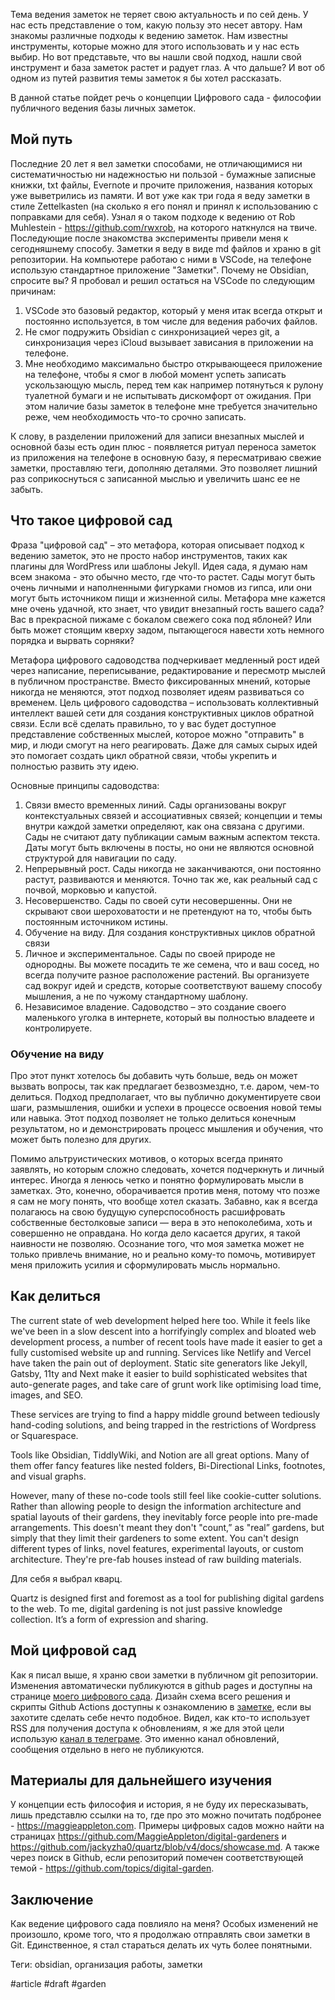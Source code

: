Тема ведения заметок не теряет свою актуальность и по сей день. У нас есть представление о том, какую пользу это несет автору. Нам знакомы различные подходы к ведению заметок. Нам известны инструменты, которые можно для этого использовать и у нас есть выбир. Но вот представьте, что вы нашли свой подход, нашли свой инструмент и база заметок растет и радует глаз. А что дальше? И вот об одном из путей развития темы заметок я бы хотел рассказать.

В данной статье пойдет речь о концепции Цифрового сада - философии публичного ведения базы личных заметок.

## Мой путь

Последние 20 лет я вел заметки способами, не отличающимися ни систематичностью ни надежностью ни пользой - бумажные записные книжки, txt файлы, Evernote и прочите приложения, названия которых уже выветрились из памяти. И вот уже как три года я веду заметки в стиле Zettelkasten (на сколько я его понял и принял к использованию с поправками для себя). Узнал я о таком подходе к ведению от Rob Muhlestein - https://github.com/rwxrob, на которого наткнулся на твиче. Последующие после знакомства эксперименты привели меня к сегодняшнему способу. Заметки я веду в виде md файлов и храню в git репозитории. На компьютере работаю с ними в VSCode, на телефоне использую стандартное приложение "Заметки". Почему не Obsidian, спросите вы? Я пробовал и решил остаться на VSCode по следующим причинам:
1. VSCode это базовый редактор, который у меня итак всегда открыт и постоянно используется, в том числе для ведения рабочих файлов.
2. Не смог подружить Obsidian с синхронизацией через git, а синхронизация через iCloud вызывает зависания в приложении на телефоне. 
3. Мне необходимо максимально быстро открывающееся приложение на телефоне, чтобы я смог в любой момент успеть записать ускользающую мысль, перед тем как например потянуться к рулону туалетной бумаги и не испытывать дискомфорт от ожидания. При этом наличие базы заметок в телефоне мне требуется значительно реже, чем необходимость что-то срочно записать. 

К слову, в разделении приложений для записи внезапных мыслей и основной базы есть один плюс - появляется ритуал переноса заметок из приложения на телефоне в основную базу, я пересматриваю свежие заметки, проставляю теги, дополняю деталями. Это позволяет лишний раз соприкоснуться с записанной мыслью и увеличить шанс ее не забыть.

## Что такое цифровой сад

Фраза "цифровой сад" – это метафора, которая описывает подход к ведению заметок, это не просто набор инструментов, таких как плагины для WordPress или шаблоны Jekyll. Идея сада, я думаю нам всем знакома - это обычно место, где что-то растет. Сады могут быть очень личными и наполненными фигурками гномов из гипса, или они могут быть источником пищи и жизненной силы. Метафора мне кажется мне очень удачной, кто знает, что увидит внезапный гость вашего сада? Вас в прекрасной пижаме с бокалом свежего сока под яблоней? Или быть может стоящим кверху задом, пытающегося навести хоть немного порядка и вырвать сорняки?

Метафора цифрового садоводства подчеркивает медленный рост идей через написание, переписывание, редактирование и пересмотр мыслей в публичном пространстве. Вместо фиксированных мнений, которые никогда не меняются, этот подход позволяет идеям развиваться со временем. Цель цифрового садоводства – использовать коллективный интеллект вашей сети для создания конструктивных циклов обратной связи. Если всё сделать правильно, то у вас будет доступное представление собственных мыслей, которое можно "отправить" в мир, и люди смогут на него реагировать. Даже для самых сырых идей это помогает создать цикл обратной связи, чтобы укрепить и полностью развить эту идею.

Основные принципы садоводства:
1. Связи вместо временных линий. Сады организованы вокруг контекстуальных связей и ассоциативных связей; концепции и темы внутри каждой заметки определяют, как она связана с другими. Сады не считают дату публикации самым важным аспектом текста. Даты могут быть включены в посты, но они не являются основной структурой для навигации по саду.
2. Непрерывный рост. Сады никогда не заканчиваются, они постоянно растут, развиваются и меняются. Точно так же, как реальный сад с почвой, морковью и капустой.
3. Несовершенство. Сады по своей сути несовершенны. Они не скрывают свои шероховатости и не претендуют на то, чтобы быть постоянным источником истины.
4. Обучение на виду. Для создания конструктивных циклов обратной связи
5. Личное и экспериментальное. Сады по своей природе не однородны. Вы можете посадить те же семена, что и ваш сосед, но всегда получите разное расположение растений. Вы организуете сад вокруг идей и средств, которые соответствуют вашему способу мышления, а не по чужому стандартному шаблону.
6. Независимое владение. Садоводство – это создание своего маленького уголка в интернете, который вы полностью владеете и контролируете.

### Обучение на виду

Про этот пункт хотелось бы добавить чуть больше, ведь он может вызвать вопросы, так как предлагает безвозмездно, т.е. даром, чем-то делиться. Подход предполагает, что вы публично документируете свои шаги, размышления, ошибки и успехи в процессе освоения новой темы или навыка. Этот подход позволяет не только делиться конечным результатом, но и демонстрировать процесс мышления и обучения, что может быть полезно для других. 

Помимо альтруистических мотивов, о которых всегда принято заявлять, но которым сложно следовать, хочется подчеркнуть и личный интерес. Иногда я ленюсь четко и понятно формулировать мысли в заметках. Это, конечно, оборачивается против меня, потому что позже я сам не могу понять, что вообще хотел сказать. Забавно, как я всегда полагаюсь на свою будущую суперспособность расшифровать собственные бестолковые записи — вера в это непоколебима, хоть и совершенно не оправдана. Но когда дело касается других, я такой наивности не позволяю. Осознание того, что моя заметка может не только привлечь внимание, но и реально кому-то помочь, мотивирует меня приложить усилия и сформулировать мысль нормально.

## Как делиться

The current state of web development helped here too. While it feels like we've been in a slow descent into a horrifyingly complex and bloated web development process, a number of recent tools have made it easier to get a fully customised website up and running. Services like Netlify and Vercel have taken the pain out of deployment. Static site generators like Jekyll, Gatsby, 11ty and Next make it easier to build sophisticated websites that auto-generate pages, and take care of grunt work like optimising load time, images, and SEO.

These services are trying to find a happy middle ground between tediously hand-coding solutions, and being trapped in the restrictions of Wordpress or Squarespace.

Tools like Obsidian, TiddlyWiki, and Notion are all great options. Many of them offer fancy features like nested folders, Bi-Directional Links, footnotes, and visual graphs.

However, many of these no-code tools still feel like cookie-cutter solutions. Rather than allowing people to design the information architecture and spatial layouts of their gardens, they inevitably force people into pre-made arrangements. This doesn't meant they don't "count,” as "real” gardens, but simply that they limit their gardeners to some extent. You can't design different types of links, novel features, experimental layouts, or custom architecture. They're pre-fab houses instead of raw building materials.

Для себя я выбрал кварц.

Quartz is designed first and foremost as a tool for publishing digital gardens to the web. To me, digital gardening is not just passive knowledge collection. It’s a form of expression and sharing.

## Мой цифровой сад

Как я писал выше, я храню свои заметки в публичном git репозитории. Изменения автоматически публикуются в github pages и доступны на странице [моего цифрового сада](https://devirium.avvero.pw). Дизайн схема всего решения и скрипты Github Actions доступны к ознакомлению в [заметке]( https://devirium.avvero.pw/2024/2024-07/How-I-Built-Devirium/), если вы захотите сделать себе нечто подобное. Видел, как кто-то использует RSS для получения доступа к обновлениям, я же для этой цели использую [канал в телеграме](https://t.me/devirium). Это именно канал обновлений, сообщения отдельно в него не публикуются. 

## Материалы для дальнейшего изучения

У концепции есть философия и история, я не буду их пересказывать, лишь представлю ссылки на то, где про это можно почитать подбронее - https://maggieappleton.com. Примеры цифровых садов можно найти на страницах https://github.com/MaggieAppleton/digital-gardeners и https://github.com/jackyzha0/quartz/blob/v4/docs/showcase.md. А также через поиск в Github, если репозиторий помечен соответствующей темой  - https://github.com/topics/digital-garden.

## Заключение

Как ведение цифрового сада повлияло на меня? Особых изменений не произошло, кроме того, что я продолжаю отправлять свои заметки в Git. Единственное, я стал стараться делать их чуть более понятными.

Теги: obsidian, организация работы, заметки

#article #draft #garden